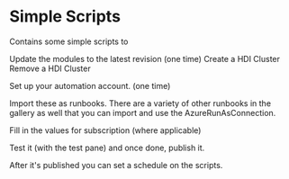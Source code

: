 Simple Scripts
=================

Contains some simple scripts to

Update the modules to the latest revision (one time)
Create a HDI Cluster
Remove a HDI Cluster

Set up your automation account. (one time)

Import these as runbooks. There are a variety of other runbooks 
in the gallery as well that you can import and use the AzureRunAsConnection.

Fill in the values for subscription (where applicable)

Test it (with the test pane) and once done, publish it.

After it's published you can set a schedule on the scripts.


